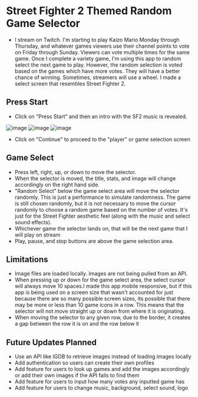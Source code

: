 # Street Fighter 2 Themed Random Game Selector
- I stream on Twitch. I'm starting to play Kaizo Mario Monday through Thursday, and whatever games viewers use their channel points to vote on Friday through Sunday. Viewers can vote multiple times for the same game. Once I complete a variety game, I'm using this app to random select the next game to play. However, the random selection is voted based on the games which have more votes. They will have a better chance of winning. Sometimes, streamers will use a wheel. I made a select screen that resembles Street Fighter 2.

## Press Start
- Click on "Press Start" and then an intro with the SF2 music is revealed. 

![image](https://user-images.githubusercontent.com/22201101/113523985-e0778a00-9568-11eb-86ef-97adeb2134ba.png)
![image](https://user-images.githubusercontent.com/22201101/113523989-e5d4d480-9568-11eb-88a5-b833fd07bf8d.png)
![image](https://user-images.githubusercontent.com/22201101/113523993-ebcab580-9568-11eb-9b85-a86b27a36ba0.png)
- Click on "Continue" to proceed to the "player" or game selection screen

## Game Select
- Press left, right, up, or down to move the selector.
- When the selector is moved, the title, stats, and image will change accordingly on the right hand side.
- "Random Select" below the game select area will move the selector randomly. This is just a performance to simulate randomness. The game is still chosen randomly, but it is not necessary to move the cursor randomly to choose a random game based on the number of votes. It's just for the Street Fighter aesthetic feel (along with the music and select sound effects).
- Whichever game the selector lands on, that will be the next game that I will play on stream
- Play, pause, and stop buttons are above the game selection area.

## Limitations
- Image files are loaded locally. Images are not being pulled from an API.
- When pressing up or down for the game select area, the select cursor will always move 10 spaces.I made this app mobile responsive, but if this app is being used on a screen size that wasn't accounted for just because there are so many possible screen sizes, its possible that there may be more or less than 10 game icons in a row. This means that the selector will not move straight up or down from where it is originating.
- When moving the selector to any given row, due to the border, it creates a gap between the row it is on and the row below it

## Future Updates Planned
- Use an API like IGDB to retrieve images instead of loading images locally
- Add authentication so users can create their own profiles
- Add feature for users to look up games and add the images accordingly or add their own images if the API fails to find them
- Add feature for users to input how many votes any inputted game has
- Add feature for users to change music, background, select sound, logo
